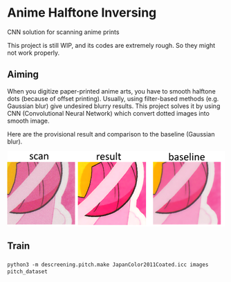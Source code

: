 # Anime Halftone Inversing

CNN solution for scanning anime prints

This project is still WIP, and its codes are extremely rough.
So they might not work properly.

## Aiming

When you digitize paper-printed anime arts, you have to smooth halftone dots (because of offset printing).
Usually, using filter-based methods (e.g. Gaussian blur) give undesired blurry results.
This project solves it by using CNN (Convolutional Neural Network) which convert dotted images into smooth image.

Here are the provisional result and comparison to the baseline (Gaussian blur).

![comparison](comparison.png)


## Train

###

```
python3 -m descreening.pitch.make JapanColor2011Coated.icc images pitch_dataset
```
